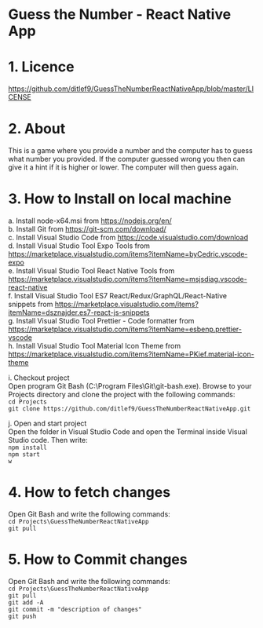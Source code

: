 # Guess the Number - React Native App

# 1. Licence
https://github.com/ditlef9/GuessTheNumberReactNativeApp/blob/master/LICENSE

# 2. About
This is a game where you provide a number and the computer has to guess what number you provided. If the computer guessed wrong you then can give it a hint
if it is higher or lower. The computer will then guess again. 


# 3. How to Install on local machine
a. Install node-x64.msi from https://nodejs.org/en/<br />
b. Install Git from https://git-scm.com/download/<br />
c. Install Visual Studio Code from https://code.visualstudio.com/download<br />
d. Install Visual Studio Tool Expo Tools from https://marketplace.visualstudio.com/items?itemName=byCedric.vscode-expo <br />
e. Install Visual Studio Tool React Native Tools from https://marketplace.visualstudio.com/items?itemName=msjsdiag.vscode-react-native<br />
f. Install Visual Studio Tool ES7 React/Redux/GraphQL/React-Native snippets from https://marketplace.visualstudio.com/items?itemName=dsznajder.es7-react-js-snippets <br />
g. Install Visual Studio Tool Prettier - Code formatter from https://marketplace.visualstudio.com/items?itemName=esbenp.prettier-vscode <br />
h. Install Visual Studio Tool Material Icon Theme from https://marketplace.visualstudio.com/items?itemName=PKief.material-icon-theme

i. Checkout project<br />
Open program Git Bash (C:\Program Files\Git\git-bash.exe). Browse to your Projects directory and clone the project with the following commands:<br />
`cd Projects`<br />
`git clone https://github.com/ditlef9/GuessTheNumberReactNativeApp.git`

j. Open and start project<br />
Open the folder in Visual Studio Code and open the Terminal inside Visual Studio code. Then write:<br />
`npm install`<br />
`npm start`<br />
`w`<br />

# 4. How to fetch changes
Open Git Bash and write the following commands:<br />
`cd Projects\GuessTheNumberReactNativeApp`<br />
`git pull`

# 5. How to Commit changes
Open Git Bash and write the following commands:<br />
`cd Projects\GuessTheNumberReactNativeApp`<br />
`git pull`<br />
`git add -A`<br />
`git commit -m "description of changes"`<br />
`git push`